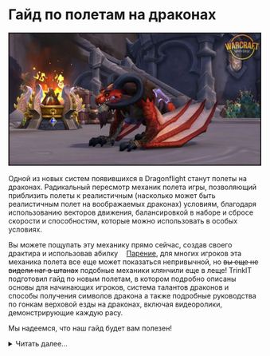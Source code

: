 # Гайд по полетам на драконах

<p align="center">
<img src="https://github.com/MagicalCow/TrinkIT-News/blob/main/Sources/Assets/Guides/Dragonflight-Dragonriding-Guide-01.jpg?raw=true" width="700" border="2" />
</p> 

Одной из новых систем появившихся в Dragonflight станут полеты на драконах. Радикальный пересмотр механик полета игры, позволяющий приблизить полеты к реалистичным (насколько может быть реалистичным полет на воображаемых драконах) условиям, благодаря использованию векторов движения, балансировкой в наборе и сбросе скорости и способностям, которые можно использовать в особых условиях.

Вы можете пощупать эту механику прямо сейчас, создав своего драктира и использовав абилку <a href="https://www.wowhead.com/ru/spell=381322"><img src="https://wow.zamimg.com/images/wow/icons/large/ability_racial_soar.jpg" width="13" height="13"/>Парение</a>, для многих игроков эта механика полета все еще может показаться непривычной, но ~~вы еще не видели наг в штанах~~ подобные механики клянчили еще в леще! TrinkIT подготовил гайд по новым полетам, в котором подробно описаны основы для начинающих игроков, система талантов драконов и способы получения символов дракона а также подробные руководства по гонкам верховой езды на драконах, включая видеоролики, демонстрирующие каждую расу.

Мы надеемся, что наш гайд будет вам полезен!

<details><summary>Читать далее...</summary>

<a name="toc"/>  

## Содержание
- [**Основы полетов**](#P1.0)
	- [**Какие моды есть**](#P1.1) 
	- [**Как получить драков**](#P1.2)
	- [**А как летать**](#P1.3)
	- [**Абилки полета**](#P1.4)
	- [**Бодрость**](#P1.5)
	- [**Скоростные режимы**](#P1.6)
	- [**Настройки укачивания**](#P1.7)
- [**Обвес драконов**](#P2.0)
- [**Таланты драконов**](#P3.0)
	- [**Что за таланты**](#P3.1)
	- [**Как разблокировать таланты**](#P3.2)
	- [**Таланты и их эффекты**](#P3.2)

<a name="P1.0"/>

## Основы полетов [⇑](#toc)

<a name="P1.1"/>

### Какие моды есть [⇑](#toc)
Как и всё в вовне - даже новые механики лучше с модами:
- <a href="https://www.curseforge.com/wow/addons/azerpugs-dragonrider"><img src="https://media.forgecdn.net/avatars/thumbnails/602/565/64/64/637983298803847755.png" width="13" height="13"/> AzerPUG's DragonRider</a> - Дает вам настраивать отображение и скрытие полосы <a href="https://www.wowhead.com/ru/spell=383359/"><img src="https://wow.zamimg.com/images/wow/icons/large/ability_dragonriding_vigor01.jpg" width="13" height="13"/>Бодрости</a> по вашему вкусу.

- <a href="https://www.curseforge.com/wow/addons/handynotes-dragon-glyphs"><img src="https://media.forgecdn.net/avatars/thumbnails/599/335/64/64/637978374838009255.png" width="13" height="13"/> HandyNotes Dragon Glyphs</a> - Отмечает все драконьи символы талантов на карте. Как уже понятно - требует наличия <a href="https://www.curseforge.com/wow/addons/handynotes"><img src="https://media.forgecdn.net/avatars/thumbnails/63/413/64/64/636142354843381360.jpg" width="13" height="13"/> HandyNotes</a>.
 
<a name="P1.2"/>

### Как получить драков [⇑](#toc)
Игроки получат ездовых животных за выполнение основных квестчейнов на Драконьих островах. Есть четыре маунта и между ними нет никаких отличий кроме внешнего вида. Как и обычные маунты, драки распространяются на учетку и становятся доступными для ваших альтов.

Пока что вы можете летать на драконах только на Драконьих островах. При попытке влезть на дракона вне островов вас объявят фурри и сожгут.
	
- <a href="https://www.wowhead.com/ru/item=194034"><img src="https://wow.zamimg.com/images/wow/icons/large/inv_companionprotodragon.jpg" width="13" height="13"/>Обновленного протодракона</a> вы получите в первую очередь, выдадут его за квест [❗Полеты на драконе](https://www.wowhead.com/ru/quest=68795) в третьей главе кампании Берегов Пробуждения.
- Вторым драконом будет <a href="https://www.wowhead.com/ru/item=194549"><img src="https://wow.zamimg.com/images/wow/icons/large/inv_companionpterrordaxdrake.jpg" width="13" height="13"/>Воздушный велоцидракон</a> за квест [❗Тенистый приют](https://www.wowhead.com/ru/quest=70220), в кампании Равнин Он'ары.
- Следующим станет <a href="https://www.wowhead.com/ru/item=194705"><img src="https://wow.zamimg.com/images/wow/icons/large/inv_companiondrake.jpg" width="13" height="13"/>Дракон нагорья</a> и получите вы его после выполнения [❗Призыва к синим драконам](https://www.wowhead.com/ru/quest=66027) в Лазурном Просторе.
- Ну и в последнюю очередь вы получите <a href="https://www.wowhead.com/ru/item=194521"><img src="https://wow.zamimg.com/images/wow/icons/large/inv_companionwyvern.jpg" width="13" height="13"/>Горного вивернодракона</a> в ходе [❗Назад в будущее](https://www.wowhead.com/ru/quest=66040) что в Тальдразусе.

<a name="P1.3"/>

### А как летать [⇑](#toc)
Основы полета просты и незатейливы и им вас научат прямо по ходу квеста [❗Полеты на драконе](https://www.wowhead.com/ru/quest=68795).

- Вы можете взлететь с любого места двойным пробелом, это задействует абилку <a href="https://www.wowhead.com/ru/spell=372610"><img src="https://wow.zamimg.com/images/wow/icons/large/ability_dragonriding_upwardflap01.jpg" width="13" height="13"/>Взлет вверх</a>, потратит вам 1 единицу <a href="https://www.wowhead.com/ru/spell=383359/"><img src="https://wow.zamimg.com/images/wow/icons/large/ability_dragonriding_vigor01.jpg" width="13" height="13"/>Бодрости</a> и придаст вам ускорение.
- Падение на маунте приведет к тому что дракон раскроет крылья и начнет парить.
- Физика достаточно простая - планирование вниз увеличивает скорость а взлет вверх уменьшает её, для поддержания равномерного полета вперед вам нужно будет юзать абилки дракона, тратящие <a href="https://www.wowhead.com/ru/spell=383359/"><img src="https://wow.zamimg.com/images/wow/icons/large/ability_dragonriding_vigor01.jpg" width="13" height="13"/>Бодрость</a>.
- "Холостой" полет достигается разгоном вниз под небольшим углом и кратковременном наборе высоты.
- Если вы слишком долго летите вхолостую дракон выдыхается и медленно приземляется. Как следствие больше вы не повисите на маунте в афк.
- В некоторых местах островов, особенно на возвышенностях вы можете найти небольшие ураганы. Это восходящие потоки и они будут подбрасывать вас вверх.  

<p align="center">
<a href="https://wow.zamimg.com/uploads/screenshots/normal/1085477.jpg"><img src="https://wow.zamimg.com/uploads/screenshots/normal/1085477.jpg" width="500"></a>
</p>


<a name="P1.4"/>

### Абилки полета [⇑](#toc)
Во время полета ваши панельки заменятся на панельку драконьих абилок, на ней, по мере прокачки, появится 4 абилки.

<p align="center">
<img src="https://wow.zamimg.com/uploads/screenshots/normal/1085464.png" width="500" border="2" />
</p> 

<table class="grid">
	<tbody>
	<tr>
		<td style="text-align: center;"><b>Кнопка</b></td>
		<td style="text-align: center;"><b>Абилка</b></td>
		<td style="text-align: center;"><b>Тратит бодрости</b></td>
		<td style="text-align: center;"><b>Описание</b></td>
	<tr>
		<td style="text-align: center;"><b>1</b></td>
		<td> <a href="https://www.wowhead.com/ru/spell=372608"><img src="https://wow.zamimg.com/images/wow/icons/large/ability_dragonriding_forwardflap01.jpg" width="13" height="13"/>Рывок вперед</a></td>
		<td style="text-align: center;"><b>1</b></td>
		<td>Разгон вперед для набора импульса.</td>
	<tr>
		<td style="text-align: center;"><b>2</b></td>
		<td><a href="https://www.wowhead.com/ru/spell=372610"><img src="https://wow.zamimg.com/images/wow/icons/large/ability_dragonriding_upwardflap01.jpg" width="13" height="13"/>Взлет вверх</a></td>
		<td style="text-align: center;"><b>1</b></td>
		<td>Взмахивает крыльями для набора высоты и импульса. Эта абилка начинает полет по двойному пробелу.</td>
	<tr>
		<td style="text-align: center;"><b>3</b></td>
		<td> <a href="https://www.wowhead.com/ru/spell=361584"><img src="https://wow.zamimg.com/images/wow/icons/large/ability_dragonriding_barrelroll01.jpg" width="13" height="13"/>Крутящий импульс</a></td>
		<td style="text-align: center;"><b>3</b></td>
		<td>Вырывается вперед, крутя бочку и набирая большую скорость и импульс. 30секундный кд.</td>
	<tr>
		<td style="text-align: center;"><b>4</b></td>
		<td> <a href="https://www.wowhead.com/ru/spell=374990"><img src="https://wow.zamimg.com/images/wow/icons/large/inv_misc_head_dragon_bronze.jpg" width="13" height="13"/>Бронзовый портал</a></td>
		<td style="text-align: center;"><b>0</b></td>
		<td>Mark a waypoint of your current position for 3 minutes. Once you have a waypoint created, this spell turns into <a href="https://www.wowhead.com/ru/spell=375585"><img src="https://wow.zamimg.com/images/wow/icons/large/ability_dragonriding_bronzerewind01.jpg" width="13" height="13"/>Бронзовая перемотка</a>, which can be used to return you to that waypoint. You cannot create a waypoint while flying, but you can return to that waypoint while in the air. 3-minute cooldown.</td>
	</tbody>
</table>

<a name="P1.5"/>

### Бодрость [⇑](#toc)
Вышеописанные абилки используют <a href="https://www.wowhead.com/ru/spell=383359/"><img src="https://wow.zamimg.com/images/wow/icons/large/ability_dragonriding_vigor01.jpg" width="13" height="13"/>Бодрость</a>, основной и единственный пока ресурс маунта.

- Все игроки стартуют с 3мя единицами бодрости. По мере прокачки талантов дракона вы сможете увеличить это количество до 6.
- Вне полета драк регенерирует 1 единицу бодрости каждые 30 секунд, даже если вы не на нем. Таланты, ускоряющие регенерацию тоже появятся.
- Бодрость не регенерируется в полете

- Но если вы сможете поддерживать высокую скорость достаточно долго то дракон начнет подсвечиваться синими частицами и получит бафф <a href="https://www.wowhead.com/ru/spell=383366"><img src="https://wow.zamimg.com/images/wow/icons/large/ability_dragonriding_thrilloftheskies01.jpg" width="13" height="13"/>Азарт небес</a>, который восполняет 1 единицу бодрости каждые 15 секунд, пока продолжается полет на высокой скорости.

<p align="center">
<img src="https://wow.zamimg.com/uploads/screenshots/normal/1085476.png" width="500" border="2" />
</p> 

<a name="P1.6"/>

### Скоростные режимы [⇑](#toc)
Набирая скорость, дракон начинает подсвечиваться синей подсветкой ~~как приора ежжи~~, эта подсветка подскажет вам примерную скорость. Максимальная скорость на драке 830% но долго её поддерживать не получится из-за физики ускорения\импульса, но даже средняя скорость все равно быстрей обычного полета.

- **Без эффектов** вы летите на минимальной скорости
- **Эффекты ветра (Белого цвета)** означают что вы набрали среднюю скорость, на такой скорости имеет наклонить нос чуть вниз чтобы набрать еще ускорения.
- **Синяя подсветка** означает что вы разогнались как Ефремов и скоро получите <a href="https://www.wowhead.com/ru/spell=383366"><img src="https://wow.zamimg.com/images/wow/icons/large/ability_dragonriding_thrilloftheskies01.jpg" width="13" height="13"/>Азарт небес</a>. Обычно такой скорости можно добиться используя <a href="https://www.wowhead.com/ru/spell=372608"><img src="https://wow.zamimg.com/images/wow/icons/large/ability_dragonriding_forwardflap01.jpg" width="13" height="13"/>Рывок вперед</a> но опытные игроки в самолетосимы на изи смогут разгоняться пикируя или снижая высоту. По мере изучения талантов вы сможете все дольше и дольше поддерживать высокую скорость.
- **Синяя подсветка и отдаление камеры** показывает максимальную скорость полета, обычно такие скорости возможны только на гонках или на прокачанных драконах.

<p align="center">
<a href="https://wow.zamimg.com/uploads/screenshots/normal/1085461.jpg"><img src="https://wow.zamimg.com/uploads/screenshots/normal/1085461.jpg" width="500"></a>
<a href="https://wow.zamimg.com/uploads/screenshots/normal/1085460.jpg"><img src="https://wow.zamimg.com/uploads/screenshots/normal/1085460.jpg" width="500"></a>
<a href="https://wow.zamimg.com/uploads/screenshots/normal/1085462.jpg"><img src="https://wow.zamimg.com/uploads/screenshots/normal/1085462.jpg" width="500"></a>
</p> 

<a name="P1.7"/>

### Настройки укачивания [⇑](#toc)
Для тех кто не очень хорошо себя чувствует на резких поворотах - близзы сделали специальные пункты в настройках. Их можно найти в **Esc > Параметры > Спец.возможности > Общее**, или просто вбив *"Укачивание"* в поиске по настройкам.  

<p align="center">
<a href="https://github.com/MagicalCow/TrinkIT-News/blob/main/Sources/Assets/Guides/Dragonflight-Dragonriding-Guide-02.jpg?raw=true"><img src="https://github.com/MagicalCow/TrinkIT-News/blob/main/Sources/Assets/Guides/Dragonflight-Dragonriding-Guide-02.jpg?raw=true" width="500"></a>
</p>

<a name="P2.0"/>

## Обвес драконов
Да, да, вы сможете кастомизировать свою ласточку. Дракон меняет внешность и украшения в таком же интерфейсе который используют парикмахеры

<p align="center">
<a href="https://wow.zamimg.com/uploads/screenshots/normal/1085872.jpg"><img src="https://wow.zamimg.com/uploads/screenshots/normal/1085872.jpg" width="500"></a>
</p>

Начинается кастомизация с квеста [Новые рога](https://www.wowhead.com/ru/quest=68797). Квест покажет вам как пользоваться Постамент трансформации, специальными гаражами для вашей приоры. Все опции кастомизации привязываются к аккаунту и будут доступны альтам. Вы получите некоторый стартовый набор изменений и далее вы сможете получать специальные **Манускрипты наблюдений за драконами**. Эти манускрипты будут обучать вас другим опциям внешности драков, например <a href="https://www.wowhead.com/ru/item=197010"><img src="https://wow.zamimg.com/images/wow/icons/large/inv_glyph_majordruid.jpg" width="13" height="13"/>Горный вивернодракон: красная чешуя</a> откроет вам **Красную чешую** для вашего <a href="https://www.wowhead.com/ru/item=194521"><img src="https://wow.zamimg.com/images/wow/icons/large/inv_companionwyvern.jpg" width="13" height="13"/>Горного вивернодракона</a>.  
Манускрипты можно будет находить во время многих активностей, таких как запинывание рарников, прохождения данжей, сайдквестов, покупать за известность или репу и даже крафтить. По мере выхода патчей Dragonflight мы будем пополнять список этих манускриптов а пока вы можете потюнить ласточку в <a href="https://www.wowhead.com/dressing-room#fzd80z0zJ89c8ne8VZp8nc8VWX8nz8VWt8nq8VXx8nn8VYA8jK8VSY8nk8VXd8nj8VYf8no8VXq8nR8VXN8nm8VXc8nV8VXo8ng8VZA8np8VYV8ns808nb8VXC8nf808nw8VXO8nL8VYz8nv8V1q8jO8VSW8tW8RAB8Er808na8VXT8tl808nd8VXD8nr877I">примерочной вовхеда</a>  

<p align="center">
<a href="https://wow.zamimg.com/uploads/screenshots/normal/1085873.jpg"><img src="https://wow.zamimg.com/uploads/screenshots/normal/1085873.jpg" width="500"></a>
</p>

Пока что на Драконьих островах имеется 4 Постамента трансформации:
<p align="center">
<a href="https://github.com/MagicalCow/TrinkIT-News/blob/main/Sources/Assets/Guides/Dragonflight-Dragonriding-Guide-03.jpg?raw=true"><img src="https://github.com/MagicalCow/TrinkIT-News/blob/main/Sources/Assets/Guides/Dragonflight-Dragonriding-Guide-03.jpg?raw=true" width="500"></a><br>
<i>/way Берега Пробуждения 74.0 58.1 Башня Поднебесной обсерватории</i>
</p>
<p align="center">
<a href="https://github.com/MagicalCow/TrinkIT-News/blob/main/Sources/Assets/Guides/Dragonflight-Dragonriding-Guide-04.jpg?raw=true"><img src="https://github.com/MagicalCow/TrinkIT-News/blob/main/Sources/Assets/Guides/Dragonflight-Dragonriding-Guide-04.jpg?raw=true" width="500"></a><br>
<i>/way Равнины Он'ары 84.6 35.5 Рубеж Русза'тар</i>
</p>
<p align="center">
<a href="https://github.com/MagicalCow/TrinkIT-News/blob/main/Sources/Assets/Guides/Dragonflight-Dragonriding-Guide-05.jpg?raw=true"><img src="https://github.com/MagicalCow/TrinkIT-News/blob/main/Sources/Assets/Guides/Dragonflight-Dragonriding-Guide-05.jpg?raw=true" width="500"></a><br>
<i>/way Лазурный Простор 63.6 13.2 Дозор Туманного каньона</i>
</p>
<p align="center">
<a href="https://github.com/MagicalCow/TrinkIT-News/blob/main/Sources/Assets/Guides/Dragonflight-Dragonriding-Guide-06.jpg?raw=true"><img src="https://github.com/MagicalCow/TrinkIT-News/blob/main/Sources/Assets/Guides/Dragonflight-Dragonriding-Guide-06.jpg?raw=true" width="500"></a><br>
<i>/way Вальдраккен 25.1 50.5 Тальдразус</i>
</p>

<a name="P3.0"/>

## Таланты драконов

<a name="P3.1"/>

### Что за таланты
Таланты драконов это вспомогательная система для полетов, такая же как и таланты вашего чара помогают ему в бою. Таланты привязаны к учетке, так что открывать их на альтах не придется. Путешествуя по островам вы пролетите через 48 Драконьих символов. Пролет сквозь такой символ вы получите <a href="https://www.wowhead.com/ru/currency=2045"><img src="https://wow.zamimg.com/images/wow/icons/large/trade_archaeology_aqir_hieroglyphic.jpg" width="13" height="13"/> Тлеющие драконьи символы</a>, валюту, которой вы будете покупать таланты. Система талантов привязана к учетке так что процедуру сбора нужно будет выполнить только один раз.

<p align="center">
<a href="https://wow.zamimg.com/uploads/screenshots/normal/1079530.jpg"><img src="https://wow.zamimg.com/uploads/screenshots/normal/1079530.jpg" width="500"></a>
<a href="https://wow.zamimg.com/uploads/screenshots/normal/1077904.jpg"><img src="https://wow.zamimg.com/uploads/screenshots/normal/1077904.jpg" width="500"></a>
<a href="https://wow.zamimg.com/uploads/screenshots/normal/1077907.jpg"><img src="https://wow.zamimg.com/uploads/screenshots/normal/1077907.jpg" width="500"></a>
</p>

<a name="P3.2"/>

### Как разблокировать таланты
Первые шаги по получению талантов вы сделаете в квесте [❗Драконьи Символы и Вы](https://www.wowhead.com/ru/quest=68798), в нем вас научат покупать таланты и отправят пролететь через первый символ.  

Ваши альты смогут получить уже выученные таланты во время квеста [❗Adventuring in the Dragon Isles](https://www.wowhead.com/ru/quest=72293) и включить их, заплатив <a href="https://www.wowhead.com/ru/currency=2045"><img src="https://wow.zamimg.com/images/wow/icons/large/trade_archaeology_aqir_hieroglyphic.jpg" width="13" height="13"/> Тлеющими драконьими символами</a>.

<p align="center">
<a href="https://github.com/MagicalCow/TrinkIT-News/blob/main/Sources/Assets/Guides/Dragonflight-Dragonriding-Guide-07.jpg?raw=true"><img src="https://github.com/MagicalCow/TrinkIT-News/blob/main/Sources/Assets/Guides/Dragonflight-Dragonriding-Guide-07.jpg?raw=true" width="500"></a>
</p>

Облет всех символов займет порядка <b>30-60 минут</b>.

<a name="P3.2"/>

### Таланты и их эффекты

<table class="grid">
	<tbody>
		<tr>
		<td style="text-align: center;"><b>Талант</b></td>
		<td style="text-align: center;"><b>Уровень</b></td>
		<td style="text-align: center;"><b>Описание</b></td>
		<td style="text-align: center;"><b>Cost</b></td>
	</tr>
	<tr>
		<td style="text-align: center;"> <a href="https://www.wowhead.com/ru/order-advancement=2087"><img src="https://wow.zamimg.com/images/wow/icons/large/achievement_zone_alteracmountains_01.jpg" width="13" height="13"/>Обучение драконов и наездников</a></td>
		<td style="text-align: center;">1</td>
		<td style="text-align: center;">Бодрость увеличивается до 4.</td>
		<td> 1 <a href="https://www.wowhead.com/ru/currency=2045"><img src="https://wow.zamimg.com/images/wow/icons/large/trade_archaeology_aqir_hieroglyphic.jpg" width="13" height="13"/></a></td>
	</tr>
	<tr>
		<td style="text-align: center;"> <a href="https://www.wowhead.com/ru/spell=393999"><img src="https://wow.zamimg.com/images/wow/icons/large/ability_dragonriding_forwardflap01.jpg" width="13" height="13"/>Перенаправление</a></td>
		<td style="text-align: center;">2</td>
		<td style="text-align: center;">На низких скоростях эффективность <a href="https://www.wowhead.com/ru/spell=376743"><img src="https://wow.zamimg.com/images/wow/icons/large/inv_icon_wing08b.jpg" width="13" height="13"/>Рывка вперед</a> увеличивается до 122%, снижаясь по мере набора скорости до обычного значения.</td>
		<td> 3 <a href="https://www.wowhead.com/ru/currency=2045"><img src="https://wow.zamimg.com/images/wow/icons/large/trade_archaeology_aqir_hieroglyphic.jpg" width="13" height="13"/></a></td>
	</tr>
	<tr>
		<td style="text-align: center;"> <a href="https://www.wowhead.com/ru/order-advancement=2090"><img src="https://wow.zamimg.com/images/wow/icons/large/achievement_zone_boreantundra_07.jpg" width="13" height="13"/>Активная разминка</a></td>
		<td style="text-align: center;">2</td>
		<td style="text-align: center;">Бодрость регенерируется вне полета каждые 25 секунд.</td>
		<td> 3 <a href="https://www.wowhead.com/ru/currency=2045"><img src="https://wow.zamimg.com/images/wow/icons/large/trade_archaeology_aqir_hieroglyphic.jpg" width="13" height="13"/></a></td>
	</tr>
	<tr>
		<td style="text-align: center;"> <a href="https://www.wowhead.com/ru/spell=377964"><img src="https://wow.zamimg.com/images/wow/icons/large/ability_dragonriding_thrillchaser01.jpg" width="13" height="13"/>Азартная гонка</a></td>
		<td style="text-align: center;">2</td>
		<td style="text-align: center;"> <a href="https://www.wowhead.com/ru/spell=377234"><img src="https://wow.zamimg.com/images/wow/icons/large/ability_dragonriding_thrilloftheskies01.jpg" width="13" height="13"/>Азарт небес</a> генерирует 1 единицу Бодрости каждые 10 сек.</td>
		<td> 3 <a href="https://www.wowhead.com/ru/currency=2045"><img src="https://wow.zamimg.com/images/wow/icons/large/trade_archaeology_aqir_hieroglyphic.jpg" width="13" height="13"/></a></td>
	</tr>
	<tr>
		<td style="text-align: center;"> <a href="https://www.wowhead.com/ru/spell=378967"><img src="https://wow.zamimg.com/images/wow/icons/large/ability_dragonriding_ohnahrasgusts01.jpg" width="13" height="13"/>Ветра Он'ары</a></td>
		<td style="text-align: center;">3</td>
		<td style="text-align: center;"> <a href="https://www.wowhead.com/ru/spell=372608"><img src="https://wow.zamimg.com/images/wow/icons/large/ability_dragonriding_forwardflap01.jpg" width="13" height="13"/>Рывок вперед</a> позволяет уклониться от сфер драконьего льда и драконьей молнии, а также от других препятствий в испытаниях на время и гонках.</td>
		<td> 3 <a href="https://www.wowhead.com/ru/currency=2045"><img src="https://wow.zamimg.com/images/wow/icons/large/trade_archaeology_aqir_hieroglyphic.jpg" width="13" height="13"/></a></td>
	</tr>
	<tr>
		<td style="text-align: center;"> <a href="https://www.wowhead.com/ru/spell=378409"><img src="https://wow.zamimg.com/images/wow/icons/large/ability_dragonriding_dragonridersinitiative01.jpg" width="13" height="13"/>Инициатива наездника</a></td>
		<td style="text-align: center;">4</td>
		<td style="text-align: center;">Передвигаясь на островном драконе со средней или более высокой скоростью, вы накапливаете до 10 эффектов "Инициативы наездника".
		Приземляясь на средней или более высокой скорости, вы создаете ударную волну, нанося противникам разделенный между ними поровну урон в размере [АП * 0.72 * (1 + Верса) / 10] ед. за каждый эффект, а также дезориентируете их на 3 sec. Приземление на низкой скорости рассеивает эффекты "Инициативы наездника".</td>
		<td> 3 <a href="https://www.wowhead.com/ru/currency=2045"><img src="https://wow.zamimg.com/images/wow/icons/large/trade_archaeology_aqir_hieroglyphic.jpg" width="13" height="13"/></a></td>
	</tr>
	<tr>
		<td style="text-align: center;"> <a href="https://www.wowhead.com/ru/spell=384824"><img src="https://wow.zamimg.com/images/wow/icons/large/ability_dragonriding_compassion01.jpg" width="13" height="13"/>Сочувствие наездника</a></td>
		<td style="text-align: center;">4</td>
		<td style="text-align: center;">Во время полета на островном драконе вы накапливаете до 10 эффектов "Сочувствия наездника".
		Когда вы спешиваетесь, вас окружает щит, поглощающий урон в объеме 1% вашего максимального здоровья, а ваша скорость передвижения повышается на 1% за каждый эффект на 30 сек.</td>
		<td> 3 <a href="https://www.wowhead.com/ru/currency=2045"><img src="https://wow.zamimg.com/images/wow/icons/large/trade_archaeology_aqir_hieroglyphic.jpg" width="13" height="13"/></a></td>
	</tr>
	<tr>
		<td style="text-align: center;"> <a href="https://www.wowhead.com/ru/order-advancement=2091"><img src="https://wow.zamimg.com/images/wow/icons/large/achievement_zone_boreantundra_04.jpg" width="13" height="13"/>Оздоровительная ходьба</a></td>
		<td style="text-align: center;">5</td>
		<td style="text-align: center;">Скорость восстановления бодрости на земле увеличивается до 1 ед. каждые 20 секунд.</td>
		<td> 4 <a href="https://www.wowhead.com/ru/currency=2045"><img src="https://wow.zamimg.com/images/wow/icons/large/trade_archaeology_aqir_hieroglyphic.jpg" width="13" height="13"/></a></td>
	</tr>
	<tr>
		<td style="text-align: center;"> <a href="https://www.wowhead.com/ru/spell=378970"><img src="https://wow.zamimg.com/images/wow/icons/large/ability_dragonriding_airbornetumbling01.jpg" width="13" height="13"/>Перекат в воздухе</a></td>
		<td style="text-align: center;">6</td>
		<td style="text-align: center;"> "Крутящий импульс" позволяет уклоняться от "Крылорезов" и спешивает вражеских игроков на воздушном транспорте.</td>
		<td> 4 <a href="https://www.wowhead.com/ru/currency=2045"><img src="https://wow.zamimg.com/images/wow/icons/large/trade_archaeology_aqir_hieroglyphic.jpg" width="13" height="13"/></a></td>
	</tr>
	<tr>
		<td style="text-align: center;"> <a href="https://www.wowhead.com/ru/order-advancement=2088"><img src="https://wow.zamimg.com/images/wow/icons/large/achievement_zone_grizzlyhills_01.jpg" width="13" height="13"/>Начинающий наездник на драконах</a></td>
		<td style="text-align: center;">7</td>
		<td style="text-align: center;">Запас бодрости увеличивается до 5 ед.</td>
		<td> 4 <a href="https://www.wowhead.com/ru/currency=2045"><img src="https://wow.zamimg.com/images/wow/icons/large/trade_archaeology_aqir_hieroglyphic.jpg" width="13" height="13"/></a></td>
	</tr>
	<tr>
		<td style="text-align: center;"> <a href="https://www.wowhead.com/ru/spell=381870"><img src="https://wow.zamimg.com/images/wow/icons/large/ability_dragonriding_draconiccultivation01.jpg" width="13" height="13"/>Культивация наездника</a></td>
		<td style="text-align: center;">8</td>
		<td style="text-align: center;">Когда вы собираете травы или минералы, скорость восполнения бодрости повышается на 10% на 10 сек.</td>
		<td> 5 <a href="https://www.wowhead.com/ru/currency=2045"><img src="https://wow.zamimg.com/images/wow/icons/large/trade_archaeology_aqir_hieroglyphic.jpg" width="13" height="13"/></a></td>
	</tr>
	<tr>
		<td style="text-align: center;"> <a href="https://www.wowhead.com/ru/spell=381871"><img src="https://wow.zamimg.com/images/wow/icons/large/ability_dragonriding_draconichunt01.jpg" width="13" height="13"/>Драконья охота</a></td>
		<td style="text-align: center;">8</td>
		<td style="text-align: center;">Когда вы побеждаете противников, скорость восполнения бодрости повышается на 10% на 3 сек. Срабатывает не чаще раза в 10 сек.</td>
		<td style="text-align: center;"></td>
	</tr>
	<tr>
		<td style="text-align: center;"> <a href="https://www.wowhead.com/ru/order-advancement=2089"><img src="https://wow.zamimg.com/images/wow/icons/large/achievement_zone_stormpeaks_01.jpg" width="13" height="13"/>В бесконечность</a></td>
		<td style="text-align: center;">9</td>
		<td style="text-align: center;">Запас бодрости увеличивается до 6 ед.</td>
		<td> 5 <a href="https://www.wowhead.com/ru/currency=2045"><img src="https://wow.zamimg.com/images/wow/icons/large/trade_archaeology_aqir_hieroglyphic.jpg" width="13" height="13"/></a></td>
	</tr>
	<tr>
		<td style="text-align: center;"> <a href="https://www.wowhead.com/ru/order-advancement=2092"><img src="https://wow.zamimg.com/images/wow/icons/large/achievement_zone_dragonblight_10.jpg" width="13" height="13"/>Мечты о небе</a></td>
		<td style="text-align: center;">9</td>
		<td style="text-align: center;">Скорость восстановления бодрости на земле увеличивается до 1 ед. каждые 15 секунд.</td>
		<td> 5 <a href="https://www.wowhead.com/ru/currency=2045"><img src="https://wow.zamimg.com/images/wow/icons/large/trade_archaeology_aqir_hieroglyphic.jpg" width="13" height="13"/></a></td>
	</tr>
	<tr>
		<td style="text-align: center;"> <a href="https://www.wowhead.com/ru/spell=377967"><img src="https://wow.zamimg.com/images/wow/icons/large/ability_dragonriding_athomealoft01.jpg" width="13" height="13"/>Дом в небе</a></td>
		<td style="text-align: center;">9</td>
		<td style="text-align: center;"> "Азарт небес" дает 1 ед. бодрости раз в 5 сек</td>
		<td> 5 <a href="https://www.wowhead.com/ru/currency=2045"><img src="https://wow.zamimg.com/images/wow/icons/large/trade_archaeology_aqir_hieroglyphic.jpg" width="13" height="13"/></a></td>
	</tr>
	</tbody>
</table>

</details>

